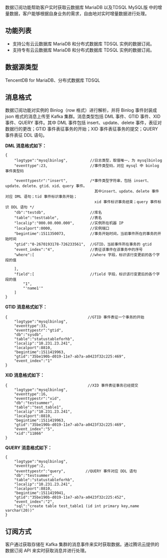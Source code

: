 
数据订阅功能帮助客户实时获取云数据库 MariaDB 以及TDSQL MySQL版 中的增量数据，客户能够根据自身业务的需求，自由地对实时增量数据进行处理。

## 功能列表
- 支持公有云云数据库 MariaDB 和分布式数据库 TDSQL 实例的数据订阅。
- 支持专有云云数据库 MariaDB 和分布式数据库 TDSQL 实例的数据订阅。

## 数据源类型
TencentDB for MariaDB、分布式数据库 TDSQL

## 消息格式
数据订阅功能对实例的 Binlog（row 格式）进行解析，并将 Binlog 事件封装成 json 格式的消息上传至 Kafka 集群。消息类型包括 DML 事件、GTID 事件、XID 事件、QUERY 事件。其中 DML 事件包括 insert、update、delete 事件，表征对数据行的更改；GTID 事件表征事务的开始；XID 事件表征事务的提交；QUERY 事件表征 DDL 语句。

**DML 消息格式如下：**
```
{
    "logtype":"mysqlbinlog",          //日志类型，取值唯一，为 mysqlbinlog
    "eventtype":23,                   //事件类型码，对应 mysql 中 binlog 事件类型码
  
    "eventtypestr":"insert",          /*事件类型字符串，包括 insert、update、delete、gtid、xid、query 事件。
		                                其中insert、update、delete 事件对应 DML 语句；tid 事件标识事务开始；
                                        xid 事件标识事务结束；query 事件标识 DDL 语句 */
    "db":"testdb",                    //库名
    "table":"testtable",              //表名
    "localip":"000.00.000.000",       //实例所在机器 IP
    "localport":0000,                 //实例端口
    "begintime":1511350073,           //事务开始时间，当前事件所在的事务的开始时间
    "gtid":"0-2670193178-726233561",  //GTID，当前事件所在事务的 gtid
    "event_index":"4",                //表征该事件在该事务中的序号  
    "where":[                         //where 字段，标识该行变更前的各个字段的值
    
    ],
    "field":[                         //field 字段，标识该行变更后的各个字段的值
        "1",
        "'name1'"
    ]
}
```

**GTID 消息格式如下：**
```
{                                    //GTID 事件表征一个事务的开始
    "logtype":"mysqlbinlog",
    "eventtype":33,
    "eventtypestr":"gtid",
    "db":"sysdb",
    "table":"statustableforhb",
    "localip":"10.231.23.241",
    "localport":8810,
    "begintime":1511419963,
    "gtid":"35be190b-d019-11e7-ab7a-a0423f32c225:469",
    "event_index":"1"
}
```

**XID 消息格式如下：**
```
{                                    //XID 事件表征事务已经提交
    "logtype":"mysqlbinlog",
    "eventtype":16,
    "eventtypestr":"xid",
    "db":"testsummer",
    "table":"test_table1",
    "localip":"10.231.23.241",
    "localport":8810,
    "begintime":1511419963,
    "gtid":"35be190b-d019-11e7-ab7a-a0423f32c225:469",
    "event_index":"5",
    "xid":"11866"
}
```

**QUERY 消息格式如下：**
```
{
    "logtype":"mysqlbinlog",                          
    "eventtype":2,
    "eventtypestr":"query",         //QUERY 事件对应 DDL 语句
    "db":"testsummer",
    "table":"statustableforhb",
    "localip":"10.231.23.241",
    "localport":8810,
    "begintime":1511419941,
    "gtid":"35be190b-d019-11e7-ab7a-a0423f32c225:452",
    "event_index":"2",
    "sql":"create table test_table1 (id int primary key,name varchar(20))"
}
```


## 订阅方式
客户通过获取存储在 Kafka 集群的消息事件来实时获取数据。通过腾讯云提供的数据订阅 API 来实时获取消息并进行处理。
